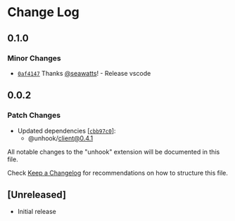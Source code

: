 # Change Log

## 0.1.0

### Minor Changes

- [`0af4147`](https://github.com/unhook-sh/unhook/commit/0af41479013d7162636bd36e567b2be2173c76ad) Thanks [@seawatts](https://github.com/seawatts)! - Release vscode

## 0.0.2

### Patch Changes

- Updated dependencies [[`cbb97c0`](https://github.com/unhook-sh/unhook/commit/cbb97c078ced78e4a37c98bd7b0524822984b163)]:
  - @unhook/client@0.4.1

All notable changes to the "unhook" extension will be documented in this file.

Check [Keep a Changelog](http://keepachangelog.com/) for recommendations on how to structure this file.

## [Unreleased]

- Initial release
